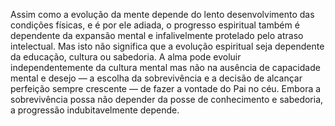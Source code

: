 ﻿Assim como a evolução da mente depende do lento desenvolvimento das condições físicas, e é por ele adiada, o progresso espiritual também é dependente da expansão mental e infalivelmente protelado pelo atraso intelectual. Mas isto não significa que a evolução espiritual seja dependente da educação, cultura ou sabedoria. A alma pode evoluir independentemente da cultura mental mas não na ausência de capacidade mental e desejo — a escolha da sobrevivência e a decisão de alcançar perfeição sempre crescente — de fazer a vontade do Pai no céu. Embora a sobrevivência possa não depender da posse de conhecimento e sabedoria, a progressão indubitavelmente depende.